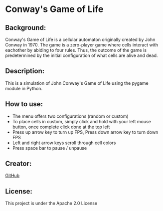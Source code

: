 # Conway's Game of Life

## Background:
Conway's Game of Life is a cellular automaton originally created by John Conway in 1970. The game is a zero-player game where cells interact with eachother by abiding to four rules. Thus, the outcome of the game is predetermined by the initial configuration of what cells are alive and dead.

## Description:
This is a simulation of John Conway's Game of Life using the pygame module in Python.

## How to use:
- The menu offers two configurations (random or custom)
- To place cells in custom, simply click and hold with your left mouse button, once complete click done at the top left
- Press up arrow key to turn up FPS, Press down arrow key to turn down FPS
- Left and right arrow keys scroll through cell colors
- Press space bar to pause / unpause

## Creator:
[GitHub](https://github.com/shiahalan)

## License:
This project is under the Apache 2.0 License
